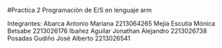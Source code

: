 #Practica 2
Programación de E/S en lenguaje arm

Integrantes: 
Abarca Antonio Mariana            2213064265 
Mejía Escutia Mónica Betsabe      2213026176
Ibañez Aguilar Jonathan Alejandro 2213026738
Posadas Gudiño José Alberto       2213026541
